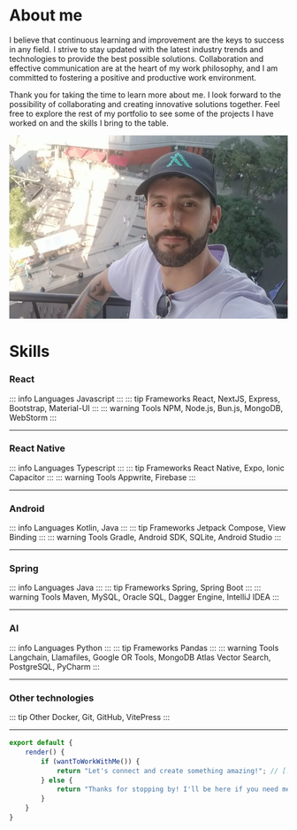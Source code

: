 # About me

I believe that continuous learning and improvement are the keys to success in any field. I strive to stay updated with
the latest industry trends and technologies to provide the best possible solutions. Collaboration and effective
communication are at the heart of my work philosophy, and I am committed to fostering a positive and productive work
environment.

Thank you for taking the time to learn more about me. I look forward to the possibility of collaborating and creating
innovative solutions together. Feel free to explore the rest of my portfolio to see some of the projects I have worked
on and the skills I bring to the table.

<img src="/assets/berlin_auditory.jpg" alt="selfie in Berlin Auditory">

<br>

# Skills

### React

::: info Languages
Javascript
:::
::: tip Frameworks
React, NextJS, Express, Bootstrap, Material-UI
:::
::: warning Tools
NPM, Node.js, Bun.js, MongoDB, WebStorm
:::

---

### React Native

::: info Languages
Typescript
:::
::: tip Frameworks
React Native, Expo, Ionic Capacitor
:::
::: warning Tools
Appwrite, Firebase
:::

---

### Android

::: info Languages
Kotlin, Java
:::
::: tip Frameworks
Jetpack Compose, View Binding
:::
::: warning Tools
Gradle, Android SDK, SQLite, Android Studio
:::

---

### Spring

::: info Languages
Java
:::
::: tip Frameworks
Spring, Spring Boot
:::
::: warning Tools
Maven, MySQL, Oracle SQL, Dagger Engine, IntelliJ IDEA
:::

---

### AI

::: info Languages
Python
:::
::: tip Frameworks
Pandas
:::
::: warning Tools
Langchain, Llamafiles, Google OR Tools, MongoDB Atlas Vector Search, PostgreSQL, PyCharm
:::

---

### Other technologies

::: tip Other
Docker, Git, GitHub, VitePress
:::

---

```js
export default {
    render() {
        if (wantToWorkWithMe()) {
            return "Let's connect and create something amazing!"; // [!code focus]
        } else {
            return "Thanks for stopping by! I'll be here if you need me."; 
        }
    }
}
```
